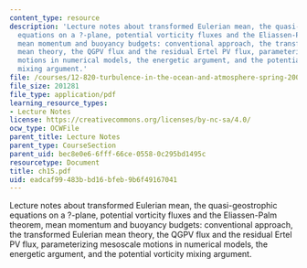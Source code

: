 ```yaml
---
content_type: resource
description: 'Lecture notes about transformed Eulerian mean, the quasi-geostrophic
  equations on a ?-plane, potential vorticity fluxes and the Eliassen-Palm theorem,
  mean momentum and buoyancy budgets: conventional approach, the transformed Eulerian
  mean theory, the QGPV flux and the residual Ertel PV flux, parameterizing mesoscale
  motions in numerical models, the energetic argument, and the potential vorticity
  mixing argument.'
file: /courses/12-820-turbulence-in-the-ocean-and-atmosphere-spring-2006/eadcaf99483bbd16bfeb9b6f49167041_ch15.pdf
file_size: 201281
file_type: application/pdf
learning_resource_types:
- Lecture Notes
license: https://creativecommons.org/licenses/by-nc-sa/4.0/
ocw_type: OCWFile
parent_title: Lecture Notes
parent_type: CourseSection
parent_uid: bec8e0e6-6fff-66ce-0558-0c295bd1495c
resourcetype: Document
title: ch15.pdf
uid: eadcaf99-483b-bd16-bfeb-9b6f49167041
---
```

Lecture notes about transformed Eulerian mean, the quasi-geostrophic equations on a ?-plane, potential vorticity fluxes and the Eliassen-Palm theorem, mean momentum and buoyancy budgets: conventional approach, the transformed Eulerian mean theory, the QGPV flux and the residual Ertel PV flux, parameterizing mesoscale motions in numerical models, the energetic argument, and the potential vorticity mixing argument.